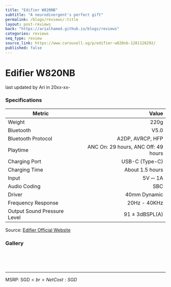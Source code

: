 ```yaml
---
title: "Edifier W820NB"
subtitle: "A neurodivergent's perfect gift"
permalink: /blogs/reviews/:title
layout: post-reviews
back: "https://arialhamed.github.io/blogs/reviews"
categories: reviews
seq_type: review
source_link: https://www.carousell.sg/p/edifier-w820nb-1281126292/
published: false
---
```


# Edifier W820NB

<timestamp>last updated by Ari in 20xx-xx-</timestamp>

### Specifications

| Metric | Value |
| - | -: |
| Weight | 220g |
| Bluetooth | V5.0 |
| Bluetooth Protocol | A2DP, AVRCP, HFP |
| Playtime | ANC On: 29 hours, ANC Off: 49 hours |
| Charging Port | USB-C (Type-C) |
| Charging Time | About 1.5 hours |
| Input | 5V ⎓ 1A |
| Audio Coding | SBC |
| Driver | 40mm Dynamic |
| Frequency Response | 20Hz - 40KHz |
| Output Sound Pressure Level | 91 ± 3dBSPL(A) |

Source: [Edifier Official Website](https://www.edifier.com/global/p/over-ear-on-ear-headphones/w820nb)

### Gallery

<br><br><br><hr>
MSRP: SGD$<br>
Net Cost: SGD$